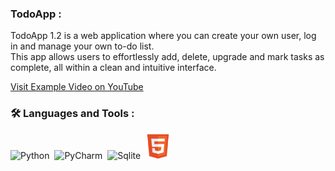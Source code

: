 ### TodoApp :
TodoApp 1.2 is a web application where you can create your own user, log in and manage your own to-do list.<br>
This app allows users to effortlessly add, delete, upgrade and mark tasks as complete, all within a clean and intuitive interface.<br>

<a href="https://youtu.be/KumcEet7QKQ">Visit Example Video on YouTube</a><br>

### :hammer_and_wrench: Languages and Tools :
<div>
  <img src="https://i.pinimg.com/564x/82/a2/18/82a2188c985ce75402ae44fc43fe7e5e.jpg" title="Python" alt="Python"  width="50" height="50"/>&nbsp;  
  <img src="https://pbs.twimg.com/profile_images/1786389425678663680/zlm8fLps_400x400.png" title="PyCharm" alt="PyCharm" width="50" height="50"/>&nbsp; 
  <img src="https://upload.wikimedia.org/wikipedia/commons/9/97/Sqlite-square-icon.svg" title="Sqlite" alt="Sqlite" width="50" height="50"/>&nbsp;
   <img src="https://github.com/devicons/devicon/blob/master/icons/html5/html5-original.svg" title="HTML5" alt="HTML" width="40" height="40"/>&nbsp;
<div/>
<br>








